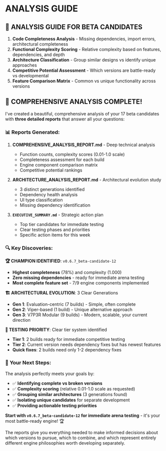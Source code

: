 # ANALYSIS GUIDE

## 📝 **ANALYSIS GUIDE FOR BETA CANDIDATES**

1. **Code Completeness Analysis** - Missing dependencies, import errors, architectural completeness
2. **Functional Complexity Scoring** - Relative complexity based on features, dependencies, and depth
3. **Architecture Classification** - Group similar designs vs identify unique approaches
4. **Competitive Potential Assessment** - Which versions are battle-ready vs developmental
5. **Feature Comparison Matrix** - Common vs unique functionality across versions

## 🎉 **COMPREHENSIVE ANALYSIS COMPLETE!**

I've created a beautiful, comprehensive analysis of your 17 beta candidates with **three detailed reports** that answer all your questions:

### 📊 **Reports Generated:**

1. **COMPREHENSIVE_ANALYSIS_REPORT.md** - Deep technical analysis
   - Function counts, complexity scores (0.01-1.0 scale)
   - Completeness assessment for each build
   - Engine component comparison matrix
   - Competitive potential rankings

2. **ARCHITECTURE_ANALYSIS_REPORT.md** - Architectural evolution study  
   - 3 distinct generations identified
   - Dependency health analysis
   - UI type classification
   - Missing dependency identification

3. **`EXECUTIVE_SUMMARY.md`** - Strategic action plan
   - Top tier candidates for immediate testing
   - Clear testing phases and priorities
   - Specific action items for this week

### 🔍 **Key Discoveries:**

**🏆 CHAMPION IDENTIFIED**: `v0.6.7_beta-candidate-12`
- **Highest completeness** (78%) and complexity (1.000)
- **Zero missing dependencies** - ready for immediate arena testing
- **Most complete feature set** - 7/9 engine components implemented

**🏗️ ARCHITECTURAL EVOLUTION**: 3 Clear Generations
- **Gen 1**: Evaluation-centric (7 builds) - Simple, often complete
- **Gen 2**: Viper-based (1 build) - Unique alternative approach  
- **Gen 3**: V7P3R Modular (9 builds) - Modern, scalable, your current direction

**🎯 TESTING PRIORITY**: Clear tier system identified
- **Tier 1**: 2 builds ready for immediate competitive testing
- **Tier 2**: Current version needs dependency fixes but has newest features
- **Quick fixes**: 2 builds need only 1-2 dependency fixes

### 🚀 **Your Next Steps:**

The analysis perfectly meets your goals by:
- ✅ **Identifying complete vs broken versions**
- ✅ **Complexity scoring** (relative 0.01-1.0 scale as requested)  
- ✅ **Grouping similar architectures** (3 generations found)
- ✅ **Isolating unique candidates** for separate development
- ✅ **Providing actionable testing priorities**

**Start with `v0.6.7_beta-candidate-12` for immediate arena testing** - it's your most battle-ready engine! 🏆

The reports give you everything needed to make informed decisions about which versions to pursue, which to combine, and which represent entirely different engine philosophies worth developing separately.